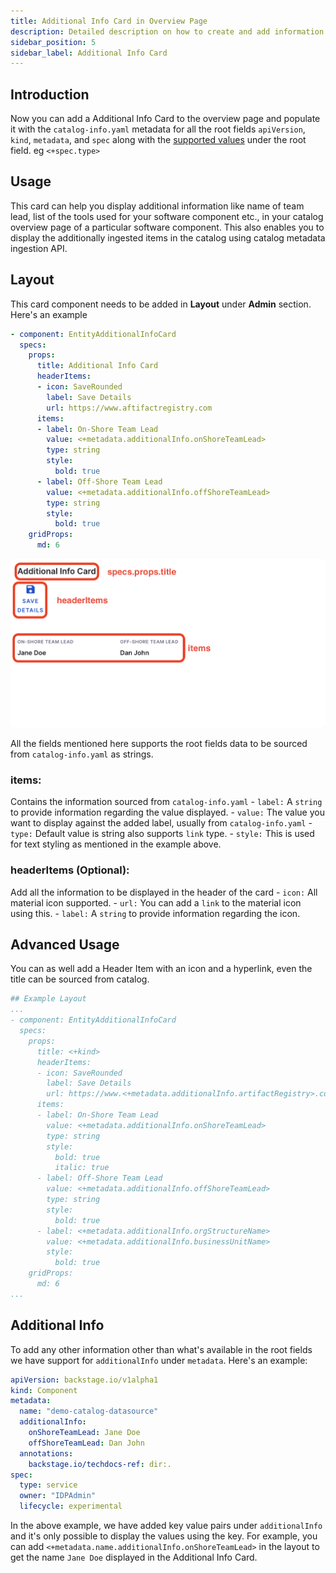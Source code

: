 ```yaml
---
title: Additional Info Card in Overview Page
description: Detailed description on how to create and add information on Additional Info Card in Overview age of software components
sidebar_position: 5
sidebar_label: Additional Info Card
---
```


## Introduction

Now you can add a Additional Info Card to the overview page and populate it with the `catalog-info.yaml` metadata for all the root fields `apiVersion`, `kind`, `metadata`, and `spec` along with the [supported values](https://backstage.io/docs/features/software-catalog/descriptor-format/#contents) under the root field. eg `<+spec.type>`

## Usage

This card can help you display additional information like name of team lead, list of the tools used for your software component  etc., in your catalog overview page of a particular software component. This also enables you to display the additionally ingested items in the catalog using catalog metadata ingestion API. 


<DocVideo src="https://www.youtube.com/embed/Qi1PIWSPves?si=44qlTho7ZQHKjw59" />

## Layout 

This card component needs to be added in **Layout** under **Admin** section. Here's an example

```YAML
- component: EntityAdditionalInfoCard
  specs:
    props:
      title: Additional Info Card
      headerItems:
      - icon: SaveRounded
        label: Save Details
        url: https://www.aftifactregistry.com
      items:
      - label: On-Shore Team Lead
        value: <+metadata.additionalInfo.onShoreTeamLead>
        type: string
        style:
          bold: true
      - label: Off-Shore Team Lead
        value: <+metadata.additionalInfo.offShoreTeamLead>
        type: string
        style:
          bold: true
    gridProps:
      md: 6
```

![](./static/additional-info-card.png)

All the fields mentioned here supports the root fields data to be sourced from `catalog-info.yaml` as strings. 

### items:
Contains the information sourced from `catalog-info.yaml`
    - `label:` A `string` to provide information regarding the value displayed. 
    - `value:` The value you want to display against the added label, usually from `catalog-info.yaml`
    - `type:` Default value is string also supports `link` type. 
    - `style:` This is used for text styling as mentioned in the example above. 

### headerItems (Optional): 
Add all the information to be displayed in the header of the card 
    - `icon:` All material icon supported.
    - `url:` You can add a `link` to the material icon using this. 
    - `label:` A `string` to provide information regarding the icon. 



## Advanced Usage

You can as well add a Header Item with an icon and a hyperlink, even the title can be sourced from catalog. 

```YAML
## Example Layout
...
- component: EntityAdditionalInfoCard
  specs:
    props:
      title: <+kind>
      headerItems:
      - icon: SaveRounded
        label: Save Details
        url: https://www.<+metadata.additionalInfo.artifactRegistry>.com
      items:
      - label: On-Shore Team Lead
        value: <+metadata.additionalInfo.onShoreTeamLead>
        type: string
        style:
          bold: true
          italic: true
      - label: Off-Shore Team Lead
        value: <+metadata.additionalInfo.offShoreTeamLead>
        type: string
        style:
          bold: true
      - label: <+metadata.additionalInfo.orgStructureName>
        value: <+metadata.additionalInfo.businessUnitName>
        style:
          bold: true
    gridProps:
      md: 6
...
```
## Additional Info

To add any other information other than what's available in the root fields we have support for `additionalInfo` under `metadata`.
Here's an example:
```YAML
apiVersion: backstage.io/v1alpha1
kind: Component
metadata:
  name: "demo-catalog-datasource"
  additionalInfo:
    onShoreTeamLead: Jane Doe
    offShoreTeamLead: Dan John
  annotations:
    backstage.io/techdocs-ref: dir:.
spec:
  type: service
  owner: "IDPAdmin"
  lifecycle: experimental
```

In the above example, we have added key value pairs under `additionalInfo` and it's only possible to display the values using the key. For example, you can add `<+metadata.name.additionalInfo.onShoreTeamLead>` in the layout to get the name `Jane Doe` displayed in the Additional Info Card. 